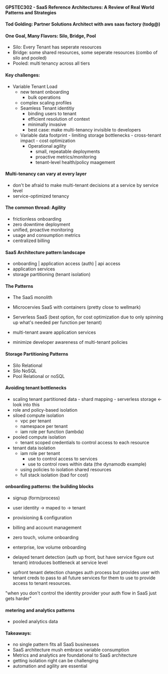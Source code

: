 #### GPSTEC302 - SaaS Reference Architectures: A Review of Real World Patterns and Strategies

#### Tod Golding: Partner Solutions Architect with aws saas factory (todg@)


#### One Goal, Many Flavors: Silo, Bridge, Pool
- Silo: Every Tenant has seperate resources
- Bridge: some shared resources, some seperate resources (combo of silo and pooled)
- Pooled: multi tenancy across all tiers


#### Key challenges:
- Variable Tenant Load
	- new tenant onboarding
	    - bulk operations
	- complex scaling profiles
	- Seamless Tenant identitiy
	    - binding users to tenant
	    - efficient resolution of context
	    - minimally invasive
	    - best case: make multi-tenancy invisible to developers
  - Variable data footprint
	    - limiting storage bottlenecks
	    - cross-tenant impact
	    - cost optimization
    - Operational agility
        - small, repeatable deployments
        - proactive metrics/monitoring
        - tenant-level health/policy maagement


#### Multi-tenancy can vary at every layer
- don't be afraid to make multi-tenant decisions at a service by service level
- service-optimized tenancy

#### The common thread: Agility
- frictionless onboarding
- zero downtime deployment
- unified, proactive monitoring
- usage and consumption metrics
- centralized billing


#### SaaS Architecture pattern landscape
- onboarding | application access (auth) | api access
- application services
- storage partitioning (tenant isolation)


#### The Patterns
- The SaaS monolith
- Microcervies SaaS with containers (pretty close to wellmark)
- Serverless SaaS (best option, for cost optimization due to only spinning up what's needed per function per tenant)


- multi-tenant aware application services
- minimize developer awareness of multi-tenant policies

#### Storage Partitioning Patterns
- Silo Relational
- Silo NoSQL
- Pool Relational or noSQL


#### Avoiding tenant bottlenecks
- scaling tenant partitioned data
        - shard mapping
        - serverless storage <- look into this
- role and policy-based isolation
- siloed compute isolation
    - vpc per tenant
    - namespace per tenant
    - iam role per function (lambda)
- pooled compute isolation
	 - tenant scoped credentials to control access to each resource
- tenant data isolation
    - iam role per tenant
        - use to control access to services
        - use to control rows within data (the dynamodb example)
    - using policies to isolation shared resources
    - full stack isolation (bad for cost)


#### onboarding patterns: the building blocks
- signup (form/process)
- user identity -> maped to -> tenant
- provisioning & configuration
- billing and account management

- zero touch, volume onboarding
- enterprise, low volume onboarding

- delayed tenant detection (auth up front, but have service figure out tenant) introduces bottleneck at service level
- upfront tenant detection changes auth process but provides user with tenant creds to pass to all future services for them to use to provide access to tenant resources.

"when you don't control the identity provider your auth flow in SaaS just gets harder"


#### metering and analytics patterns
- pooled analytics data


#### Takeaways:
- no single pattern fits all SaaS businesses
- SaaS architecture mush embrace variable consumption
- Metrics and analytics are foundational to SaaS architecture
- getting isolation right can be challenging
- automation and agility are essential
